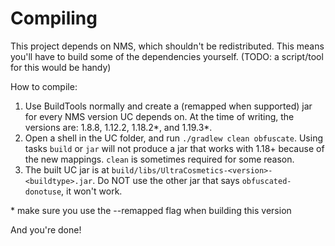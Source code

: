 # Compiling

This project depends on NMS, which shouldn't be redistributed. This means you'll have to build some of the dependencies yourself. (TODO: a script/tool for this would be handy)

How to compile:
1. Use BuildTools normally and create a (remapped when supported) jar for every NMS version UC depends on. At the time of writing, the versions are: 1.8.8, 1.12.2, 1.18.2\*, and 1.19.3\*.
2. Open a shell in the UC folder, and run `./gradlew clean obfuscate`. Using tasks `build` or `jar` will not produce a jar that works with 1.18+ because of the new mappings. `clean` is sometimes required for some reason.
3. The built UC jar is at `build/libs/UltraCosmetics-<version>-<buildtype>.jar`. Do NOT use the other jar that says `obfuscated-donotuse`, it won't work.

\* make sure you use the --remapped flag when building this version

And you're done!
